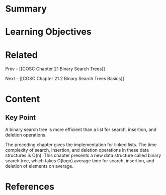 # Summary

# Learning Objectives

# Related
Prev - [[COSC Chapter 21 Binary Search Trees]]

Next - [[COSC Chapter 21.2 Binary Search Trees Basics]]
# Content
## Key Point
A binary search tree is more efficient than a list for search, insertion, and deletion operations.

The preceding chapter gives the implementation for linked lists. The time complexity of search, insertion, and deletion operations in these data structures is O(n). This chapter presents a new data structure called binary search tree, which takes O(logn) average time for search, insertion, and deletion of elements on average.
# References
